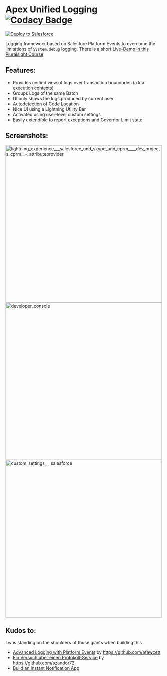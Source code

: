 # Apex Unified Logging [![Codacy Badge](https://api.codacy.com/project/badge/Grade/3814b20244d14e3d846ff05dfd3c2e2a)](https://www.codacy.com/app/rsoesemann/apex-unified-logging?utm_source=github.com&amp;utm_medium=referral&amp;utm_content=rsoesemann/apex-unified-logging&amp;utm_campaign=Badge_Grade)

<a href="https://githubsfdeploy.herokuapp.com?owner=rsoesemann&repo=apex-unified-logging">
  <img alt="Deploy to Salesforce"
       src="https://raw.githubusercontent.com/afawcett/githubsfdeploy/master/src/main/webapp/resources/img/deploy.png">
</a>

Logging framework based on Salesfore Platform Events to overcome the limitations of `System.debug` logging. There is a short [Live-Demo in this Pluralsight Course](https://app.pluralsight.com/course-player?clipId=c4f15ea0-4e76-4e04-a0f6-d6fb5fe65f69).

## Features: ##
 - Provides unified view of logs over transaction boundaries (a.k.a. execution contexts)
 - Groups Logs of the same Batch
 - UI only shows the logs produced by current user
 - Autodetection of Code Location 
 - Nice UI using a Lightning Utility Bar 
 - Activated using user-level custom settings
 - Easily extendible to report exceptions and Governor Limit state
 
## Screenshots: ##

<img width="500" alt="lightning_experience___salesforce_und_skype_und_cprm____dev_projects_cprm__-_attributeprovider" src="https://user-images.githubusercontent.com/8180281/51395918-44efcf80-1b3e-11e9-978a-5e5ca4d29247.png">

<img width="500" alt="developer_console" src="https://user-images.githubusercontent.com/8180281/51323046-69c54380-1a67-11e9-9999-29d4697d4b82.png">

<img width="500" alt="custom_settings___salesforce" src="https://user-images.githubusercontent.com/8180281/51323040-6762e980-1a67-11e9-886a-159905a035db.png">

## Kudos to: ##

I was standing on the shoulders of those giants when building this

- [Advanced Logging with Platform Events](https://www.youtube.com/watch?v=yYeurYnasVc) by https://github.com/afawcett
- [Ein Versuch über einen Protokoll-Service](https://shoreforce.herokuapp.com/ein-versuch-uber-einen-protokoll-service/) by https://github.com/szandor72
- [Build an Instant Notification App](https://trailhead.salesforce.com/en/content/learn/projects/workshop-platform-events) 
